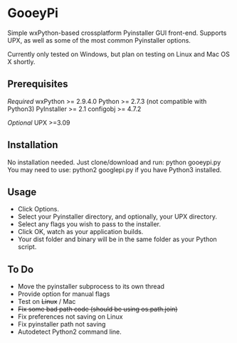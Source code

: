 GooeyPi
=======
Simple wxPython-based crossplatform Pyinstaller GUI front-end. Supports UPX, as well as some of the most common Pyinstaller options.

Currently only tested on Windows, but plan on testing on Linux and Mac OS X shortly.


Prerequisites
------------

*Required*
wxPython >= 2.9.4.0
Python >= 2.7.3 (not compatible with Python3)
PyInstaller >= 2.1 
configobj >= 4.7.2

*Optional*
UPX >=3.09


Installation
------------
No installation needed. Just clone/download and run: python gooeypi.py
You may need to use: python2 googlepi.py if you have Python3 installed. 

Usage
-----
- Click Options.
- Select your Pyinstaller directory, and optionally, your UPX directory.
- Select any flags you wish to pass to the installer. 
- Click OK, watch as your application builds. 
- Your dist folder and binary will be in the same folder as your Python script.

To Do
-----
- Move the pyinstaller subprocess to its own thread
- Provide option for manual flags
- Test on ~~Linux~~ / Mac
- ~~Fix some bad path code (should be using os.path.join)~~
- Fix preferences not saving on Linux
- Fix pyinstaller path not saving
- Autodetect Python2 command line. 

